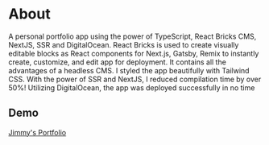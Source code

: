 # About

A personal portfolio app using the power of TypeScript, React Bricks CMS, NextJS, SSR and DigitalOcean. React Bricks is used to create visually editable blocks as React components for Next.js, Gatsby, Remix to instantly create, customize, and edit app for deployment. It contains all the advantages of a headless CMS. I styled the app beautifully with Tailwind CSS. With the power of SSR and NextJS, I reduced compilation time by over 50%! Utilizing DigitalOcean, the app was deployed successfully in no time

## Demo 
 [Jimmy's Portfolio](jimmy-portfolio.vercel.app)
